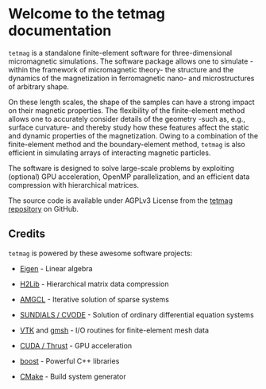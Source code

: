 # Welcome to the tetmag documentation

`tetmag` is a standalone finite-element software for three-dimensional micromagnetic simulations. The software package allows one to simulate -within the framework of micromagnetic theory- the structure and the dynamics of the magnetization in ferromagnetic nano- and microstructures of arbitrary shape.

On these length scales, the shape of the samples can have a strong impact on their magnetic properties. The flexibility of the finite-element method allows one to accurately consider details of the geometry  -such as, e.g., surface curvature- and thereby study how these features affect the static and dynamic properties of the magnetization. Owing to a combination of the finite-element method and the boundary-element method, `tetmag` is also efficient in simulating arrays of interacting magnetic particles.

The software is designed to solve large-scale problems by exploiting (optional) GPU acceleration, OpenMP parallelization, and an efficient data compression with hierarchical matrices. 

The source code is available under AGPLv3 License from the [tetmag repository](https://github.com/R-Hertel/tetmag) on GitHub.


## Credits


`tetmag` is powered by these awesome software projects:

- [Eigen](https://gitlab.com/libeigen/eigen) - Linear algebra
- [H2Lib](https://github.com/H2Lib) - Hierarchical matrix data compression
- [AMGCL](https://github.com/ddemidov/amgcl) - Iterative solution of sparse systems
- [SUNDIALS / CVODE](https://github.com/LLNL/sundials) - Solution of ordinary differential equation systems
- [VTK](https://github.com/Kitware/VTK) and [gmsh](https://gitlab.onelab.info/gmsh/gmsh) - I/O routines for finite-element mesh data

- [CUDA / Thrust](https://developer.nvidia.com/cuda-downloads) - GPU acceleration
- [boost](https://github.com/boostorg) - Powerful C++ libraries 
- [CMake](https://github.com/Kitware/CMake) - Build system generator
